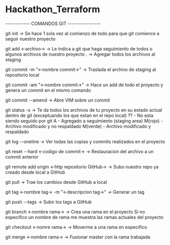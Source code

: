 # Hackathon_Terraform

------------ COMANDOS GIT ----------------

git init  -> Se hace 1 sola vez al comienzo de todo para que git comience a seguir nuestro proyecto

git add <-archivo->  -> Le indica a git que haga seguimiento de todos o algunos archivos de nuestro proyecto
						.  -> Agregar todos los archivos al staging

git commit -m "<-nombre commit->" -> Traslada el archivo de staging al repositorio local

git commit -am "<-nombre commit->"  -> Hace un add de todo el proyecto y genera un commit en el mismo comando

git commit --amend  -> Abre VIM sobre un commit

git status -s  -> Te da todos los archivos de tu proyecto en su estado actual dentro de git (exceptuando los que estan en el repo local)
					?? - No esta siendo seguido por git
					A  - Agregado a seguimiento (staging area)
					M(rojo)  - Archivo modificado y no respaldado
					M(verde) - Archivo modificado y respaldado

git log --oneline  -> Ver todas las copias y commits realizados en el proyecto

git reset --hard <-codigo de commit-> -> Restauracion del archivo a un commit anterior

git remote add origin <-http repositorio GitHub->  -> Subo nuestro repo ya creado desde local a GitHub

git pull  -> Trae los cambios desde GitHub a local

git tag <-nombre tag-> -m "<-descripcion tag->"  -> Generar un tag 

git push --tags  -> Subir los tags a GitHub

git branch <-nombre rama->  -> Crea una rama en el proyecto
								Si no especifico un nombre de rama me muestra las ramas actuales del proyecto

git checkout <-nomre rama->  -> Moverme a una rama en especifico

git merge <-nombre rama->  -> Fusionar master con la rama trabajada
